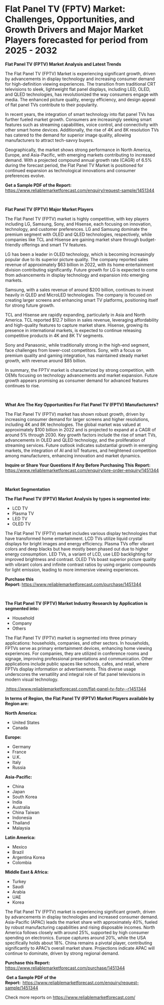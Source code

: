 <p><h1>Flat Panel TV (FPTV) Market: Challenges, Opportunities, and Growth Drivers and Major Market Players forecasted for period from 2025 - 2032</h1></p><p><strong>Flat Panel TV (FPTV) Market Analysis and Latest Trends</strong></p>
<p><p>The Flat Panel TV (FPTV) Market is experiencing significant growth, driven by advancements in display technology and increasing consumer demand for high-definition viewing experiences. The transition from traditional CRT televisions to sleek, lightweight flat panel displays, including LED, OLED, and QLED technologies, has revolutionized the way consumers engage with media. The enhanced picture quality, energy efficiency, and design appeal of flat panel TVs contribute to their popularity.</p><p>In recent years, the integration of smart technology into flat panel TVs has further fueled market growth. Consumers are increasingly seeking smart features such as streaming capabilities, voice control, and connectivity with other smart home devices. Additionally, the rise of 4K and 8K resolution TVs has catered to the demand for superior image quality, allowing manufacturers to attract tech-savvy buyers.</p><p>Geographically, the market shows strong performance in North America, Europe, and Asia-Pacific, with emerging markets contributing to increased demand. With a projected compound annual growth rate (CAGR) of 6.5% during the forecast period, the Flat Panel TV Market is positioned for continued expansion as technological innovations and consumer preferences evolve.</p></p>
<p><strong>Get a Sample PDF of the Report:&nbsp;</strong> <a href="https://www.reliablemarketforecast.com/enquiry/request-sample/1451344?utm_campaign=2248&utm_medium=2&utm_source=Github&utm_content=ia&utm_term=05042025&utm_id=flat-panel-tv-fptv">https://www.reliablemarketforecast.com/enquiry/request-sample/1451344</a></p>
<p>&nbsp;</p>
<p><strong>Flat Panel TV (FPTV) Major Market Players</strong></p>
<p><p>The Flat Panel TV (FPTV) market is highly competitive, with key players including LG, Samsung, Sony, and Hisense, each focusing on innovation, technology, and customer preferences. LG and Samsung dominate the premium segment with OLED and QLED technologies, respectively, while companies like TCL and Hisense are gaining market share through budget-friendly offerings and smart TV features.</p><p>LG has been a leader in OLED technology, which is becoming increasingly popular due to its superior picture quality. The company reported sales revenue of approximately $63 billion in 2022, with its home entertainment division contributing significantly. Future growth for LG is expected to come from advancements in display technology and expansion into emerging markets.</p><p>Samsung, with a sales revenue of around $200 billion, continues to invest heavily in QLED and MicroLED technologies. The company is focused on creating larger screens and enhancing smart TV platforms, positioning itself for strong future growth.</p><p>TCL and Hisense are rapidly expanding, particularly in Asia and North America. TCL reported $12.7 billion in sales revenue, leveraging affordability and high-quality features to capture market share. Hisense, growing its presence in international markets, is expected to continue releasing competitive products in 4K and 8K TV segments.</p><p>Sony and Panasonic, while traditionally strong in the high-end segment, face challenges from lower-cost competitors. Sony, with a focus on premium quality and gaming integration, has maintained steady market growth, with revenue around $85 billion.</p><p>In summary, the FPTV market is characterized by strong competition, with OEMs focusing on technology advancements and market expansion. Future growth appears promising as consumer demand for advanced features continues to rise.</p></p>
<p>&nbsp;</p>
<p><strong>What Are The Key Opportunities For Flat Panel TV (FPTV) Manufacturers?</strong></p>
<p><p>The Flat Panel TV (FPTV) market has shown robust growth, driven by increasing consumer demand for larger screens and higher resolutions, including 4K and 8K technologies. The global market was valued at approximately $100 billion in 2022 and is projected to expand at a CAGR of around 5% through 2030. Key growth factors include the rise of smart TVs, advancements in OLED and QLED technology, and the proliferation of streaming services. Future outlook indicates substantial growth in emerging markets, the integration of AI and IoT features, and heightened competition among manufacturers, enhancing innovation and market dynamics.</p></p>
<p><strong>Inquire or Share Your Questions If Any Before Purchasing This Report:</strong> <a href="https://www.reliablemarketforecast.com/enquiry/pre-order-enquiry/1451344?utm_campaign=2248&utm_medium=2&utm_source=Github&utm_content=ia&utm_term=05042025&utm_id=flat-panel-tv-fptv">https://www.reliablemarketforecast.com/enquiry/pre-order-enquiry/1451344</a></p>
<p>&nbsp;</p>
<p><strong>Market Segmentation</strong></p>
<p><strong>The Flat Panel TV (FPTV) Market Analysis by types is segmented into:</strong></p>
<p><ul><li>LCD TV</li><li>Plasma TV</li><li>LED TV</li><li>OLED TV</li></ul></p>
<p><p>The Flat Panel TV (FPTV) market includes various display technologies that have transformed home entertainment. LCD TVs utilize liquid crystal displays for bright images and energy efficiency. Plasma TVs offer vibrant colors and deep blacks but have mostly been phased out due to higher energy consumption. LED TVs, a variant of LCD, use LED backlighting for improved brightness and contrast. OLED TVs boast superior picture quality with vibrant colors and infinite contrast ratios by using organic compounds for light emission, leading to more immersive viewing experiences.</p></p>
<p><strong>Purchase this Report:&nbsp;</strong><a href="https://www.reliablemarketforecast.com/purchase/1451344?utm_campaign=2248&utm_medium=2&utm_source=Github&utm_content=ia&utm_term=05042025&utm_id=flat-panel-tv-fptv">https://www.reliablemarketforecast.com/purchase/1451344</a></p>
<p>&nbsp;</p>
<p><strong>The Flat Panel TV (FPTV) Market Industry Research by Application is segmented into:</strong></p>
<p><ul><li>Household</li><li>Company</li><li>Others</li></ul></p>
<p><p>The Flat Panel TV (FPTV) market is segmented into three primary applications: households, companies, and other sectors. In households, FPTVs serve as primary entertainment devices, enhancing home viewing experiences. For companies, they are utilized in conference rooms and signage, improving professional presentations and communication. Other applications include public spaces like schools, cafes, and retail, where FPTVs display information or advertisements. This diverse usage underscores the versatility and integral role of flat panel televisions in modern visual technology.</p></p>
<p><a href="https://www.reliablemarketforecast.com/flat-panel-tv-fptv--r1451344?utm_campaign=2248&utm_medium=2&utm_source=Github&utm_content=ia&utm_term=05042025&utm_id=flat-panel-tv-fptv">&nbsp;https://www.reliablemarketforecast.com/flat-panel-tv-fptv--r1451344</a></p>
<p><strong>In terms of Region, the Flat Panel TV (FPTV) Market Players available by Region are:</strong></p>
<p>
    <p> <strong> North America: </strong>
        <ul>
            <li>United States</li>
            <li>Canada</li>
        </ul>
        </p> 
    <p> <strong> Europe: </strong>
        <ul>
            <li>Germany</li>
            <li>France</li>
            <li>U.K.</li>
            <li>Italy</li>
            <li>Russia</li>
        </ul>
        </p> 
    <p> <strong> Asia-Pacific: </strong>
        <ul>
            <li>China</li>
            <li>Japan</li>
            <li>South Korea</li>
            <li>India</li>
            <li>Australia</li>
            <li>China Taiwan</li>
            <li>Indonesia</li>
            <li>Thailand</li>
            <li>Malaysia</li>
        </ul>
        </p> 
    <p> <strong> Latin America: </strong>
        <ul>
            <li>Mexico</li>
            <li>Brazil</li>
            <li>Argentina Korea</li>
            <li>Colombia</li>
        </ul>
        </p> 
    <p> <strong> Middle East & Africa: </strong>
        <ul>
            <li>Turkey</li>
            <li>Saudi</li>
            <li>Arabia</li>
            <li>UAE</li>
            <li>Korea</li>
        </ul>
    </p>
    </p>
<p><p>The Flat Panel TV (FPTV) market is experiencing significant growth, driven by advancements in display technologies and increased consumer demand. Asia-Pacific (APAC) leads the market share with approximately 40%, fueled by robust manufacturing capabilities and rising disposable incomes. North America follows closely with around 25%, supported by high consumer spending on electronics. Europe captures around 20%, while the USA specifically holds about 18%. China remains a pivotal player, contributing significantly to APAC’s overall market share. Projections indicate APAC will continue to dominate, driven by strong regional demand.</p></p>
<p><strong>Purchase this Report: </strong><a href="https://www.reliablemarketforecast.com/purchase/1451344?utm_campaign=2248&utm_medium=2&utm_source=Github&utm_content=ia&utm_term=05042025&utm_id=flat-panel-tv-fptv">https://www.reliablemarketforecast.com/purchase/1451344</a></p>
<p>&nbsp;<strong>Get a Sample PDF of the Report:&nbsp;&nbsp;</strong><a href="https://www.reliablemarketforecast.com/enquiry/request-sample/1451344?utm_campaign=2248&utm_medium=2&utm_source=Github&utm_content=ia&utm_term=05042025&utm_id=flat-panel-tv-fptv">https://www.reliablemarketforecast.com/enquiry/request-sample/1451344</a></p>
<p><strong></strong></p>
<p>Check more reports on <a href="https://www.reliablemarketforecast.com/?utm_campaign=2248&utm_medium=2&utm_source=Github&utm_content=ia&utm_term=05042025&utm_id=flat-panel-tv-fptv">https://www.reliablemarketforecast.com/</a></p>